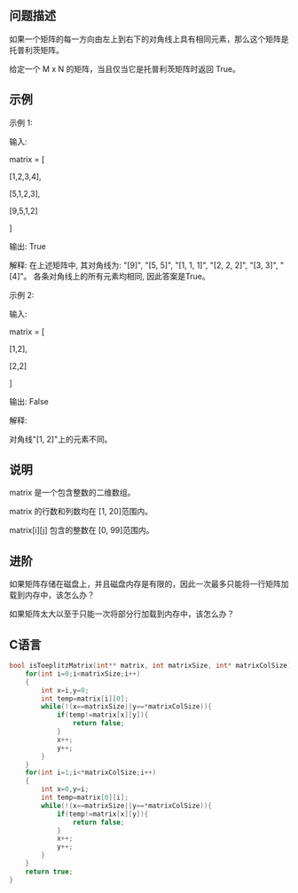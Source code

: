 问题描述
---------------
如果一个矩阵的每一方向由左上到右下的对角线上具有相同元素，那么这个矩阵是托普利茨矩阵。

给定一个 M x N 的矩阵，当且仅当它是托普利茨矩阵时返回 True。

示例
-------------
示例 1:

输入: 

matrix = [
  
  [1,2,3,4],
  
  [5,1,2,3],
  
  [9,5,1,2]

]

输出: True

解释:
在上述矩阵中, 其对角线为:
"[9]", "[5, 5]", "[1, 1, 1]", "[2, 2, 2]", "[3, 3]", "[4]"。
各条对角线上的所有元素均相同, 因此答案是True。


示例 2:

输入:

matrix = [

  [1,2],
  
  [2,2]

]

输出: False

解释: 

对角线"[1, 2]"上的元素不同。

说明
------------------
matrix 是一个包含整数的二维数组。

matrix 的行数和列数均在 [1, 20]范围内。
   
matrix[i][j] 包含的整数在 [0, 99]范围内。

进阶
-------------------
如果矩阵存储在磁盘上，并且磁盘内存是有限的，因此一次最多只能将一行矩阵加载到内存中，该怎么办？

如果矩阵太大以至于只能一次将部分行加载到内存中，该怎么办？

C语言
-----------------
```C
bool isToeplitzMatrix(int** matrix, int matrixSize, int* matrixColSize){
    for(int i=0;i<matrixSize;i++)
    {
        int x=i,y=0;
        int temp=matrix[i][0];
        while(!(x==matrixSize||y==*matrixColSize)){
            if(temp!=matrix[x][y]){
                return false;
            }
            x++;
            y++;
        }
    }
    for(int i=1;i<*matrixColSize;i++)
    {
        int x=0,y=i;
        int temp=matrix[0][i];
        while(!(x==matrixSize||y==*matrixColSize)){
            if(temp!=matrix[x][y]){
                return false;
            }
            x++;
            y++;
        }
    }
    return true;
}
